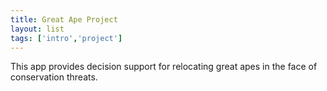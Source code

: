 ```yaml
---
title: Great Ape Project
layout: list
tags: ['intro','project']
---
```


This app provides decision support for relocating great apes in the face of conservation threats.
